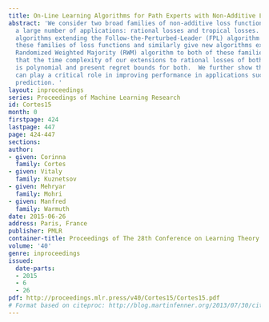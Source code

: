 ```yaml
---
title: On-Line Learning Algorithms for Path Experts with Non-Additive Losses
abstract: 'We consider two broad families of non-additive loss functions covering
  a large number of applications: rational losses and tropical losses. We give new
  algorithms extending the Follow-the-Perturbed-Leader (FPL) algorithm to both of
  these families of loss functions and similarly give new algorithms extending the
  Randomized Weighted Majority (RWM) algorithm to both of these families. We prove
  that the time complexity of our extensions to rational losses of both FPL and RWM
  is polynomial and present regret bounds for both.  We further show that these algorithms
  can play a critical role in improving performance in applications such as structured
  prediction. '
layout: inproceedings
series: Proceedings of Machine Learning Research
id: Cortes15
month: 0
firstpage: 424
lastpage: 447
page: 424-447
sections: 
author:
- given: Corinna
  family: Cortes
- given: Vitaly
  family: Kuznetsov
- given: Mehryar
  family: Mohri
- given: Manfred
  family: Warmuth
date: 2015-06-26
address: Paris, France
publisher: PMLR
container-title: Proceedings of The 28th Conference on Learning Theory
volume: '40'
genre: inproceedings
issued:
  date-parts:
  - 2015
  - 6
  - 26
pdf: http://proceedings.mlr.press/v40/Cortes15/Cortes15.pdf
# Format based on citeproc: http://blog.martinfenner.org/2013/07/30/citeproc-yaml-for-bibliographies/
---
```

